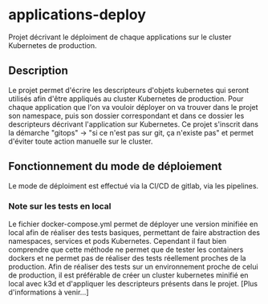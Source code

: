 # applications-deploy

Projet décrivant le déploiment de chaque applications sur le cluster Kubernetes de production.

## Description

Le projet permet d'écrire les descripteurs d'objets kubernetes qui seront utilisés afin d'être appliqués au cluster Kubernetes de production.
Pour chaque application que l'on va vouloir déployer on va trouver dans le projet son namespace, puis son dossier correspondant et dans ce dossier les descripteurs décrivant l'application sur Kubernetes.
Ce projet s'inscrit dans la démarche "gitops" -> "si ce n'est pas sur git, ça n'existe pas" et permet d'éviter toute action manuelle sur le cluster.

## Fonctionnement du mode de déploiement

Le mode de déploiment est effectué via la CI/CD de gitlab, via les pipelines.

### Note sur les tests en local

Le fichier docker-compose.yml permet de déployer une version minifiée en local afin de réaliser des tests basiques, permettant de faire abstraction des namespaces, services et pods Kubernetes. Cependant il faut bien comprendre que cette méthode ne permet que de tester les containers dockers et ne permet pas de réaliser des tests réellement proches de la production.
Afin de réaliser des tests sur un environnement proche de celui de production, il est préférable de créer un cluster kubernetes minifié en local avec k3d et d'appliquer les descripteurs présents dans le projet.
[Plus d'informations à venir...]